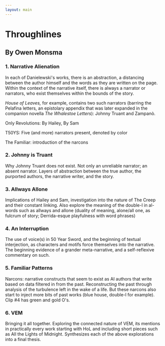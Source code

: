 ```yaml
---
layout: main
---
```

# Throughlines

## By Owen Monsma

### 1. Narrative Alienation

In each of Danielewski's works, there is an abstraction, a distancing between the author himself and the words as they are written on the page. Within the context of the narrative itself, there is always a narrator or narrators, who exist themselves within the bounds of the story.

*House of Leaves,* for example, contains two such narrators (barring the Pelafina letters, an epistolary appendix that was later expanded in the companion novella *The Whalestoe Letters*): Johnny Truant and Zampanò.

Only Revolutions: By Hailey, By Sam

T50YS: Five (and more) narrators present, denoted by color

The Familiar: introduction of the narcons

### 2. Johnny is Truant

Why Johnny Truant does not exist. Not only an unreliable narrator; an absent narrator. Layers of abstraction between the true author, the purported authors, the narrative writer, and the story.

### 3. Allways Allone

Implications of Hailey and Sam, investigation into the nature of The Creep and their constant linking. Also explore the meaning of the double-l in al- words such as allways and allone (duality of meaning, alone/all one, as fulcrum of story; Derrida-esque playfulness with word phrases)

### 4. An Interruption

The use of voice(s) in 50 Year Sword, and the beginning of textual interjection, as characters and motifs force themselves into the narrative. The beginning evidence of a grander meta-narrative, and a self-reflexive commentary on such.

### 5. Familiar Patterns

Narcons: narrative constructs that seem to exist as AI authors that write based on data filtered in from the past. Reconstructing the past through analysis of the turbulence left in the wake of a life. But these narcons also start to inject more bits of past works (blue house, double-l for example). Clip #4 has green and gold O's.

### 6. VEM

Bringing it all together. Exploring the connected nature of VEM, its mentions in practically every work starting with HoL and including short pieces such as All the Lights of Midnight. Synthesizes each of the above explorations into a final thesis.
